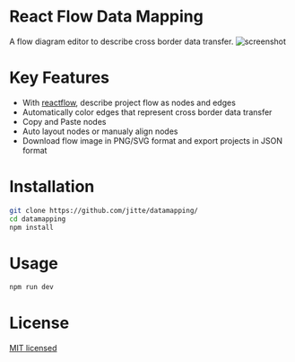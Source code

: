 # React Flow Data Mapping

A flow diagram editor to describe cross border data transfer.
![screenshot](https://github.com/jitte/datamapping/assets/982984/2f25b8ab-61c0-4fe4-8358-d51b0608911a)

# Key Features

- With [reactflow](https://github.com/wbkd/react-flow/), describe project flow as nodes and edges
- Automatically color edges that represent cross border data transfer
- Copy and Paste nodes
- Auto layout nodes or manualy align nodes
- Download flow image in PNG/SVG format and export projects in JSON format

# Installation

```bash
git clone https://github.com/jitte/datamapping/
cd datamapping
npm install
```

# Usage

```bash
npm run dev
```

# License

[MIT licensed](https://github.com/jitte/datamapping/blob/main/LICENSE)
